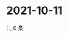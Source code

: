 # 2021-10-11

共 0 条

<!-- BEGIN WEIBO -->
<!-- 最后更新时间 Mon Oct 11 2021 23:00:51 GMT+0800 (China Standard Time) -->

<!-- END WEIBO -->
